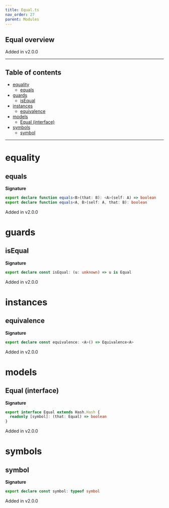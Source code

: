 ```yaml
---
title: Equal.ts
nav_order: 27
parent: Modules
---
```


## Equal overview

Added in v2.0.0

---

<h2 class="text-delta">Table of contents</h2>

- [equality](#equality)
  - [equals](#equals)
- [guards](#guards)
  - [isEqual](#isequal)
- [instances](#instances)
  - [equivalence](#equivalence)
- [models](#models)
  - [Equal (interface)](#equal-interface)
- [symbols](#symbols)
  - [symbol](#symbol)

---

# equality

## equals

**Signature**

```ts
export declare function equals<B>(that: B): <A>(self: A) => boolean
export declare function equals<A, B>(self: A, that: B): boolean
```

Added in v2.0.0

# guards

## isEqual

**Signature**

```ts
export declare const isEqual: (u: unknown) => u is Equal
```

Added in v2.0.0

# instances

## equivalence

**Signature**

```ts
export declare const equivalence: <A>() => Equivalence<A>
```

Added in v2.0.0

# models

## Equal (interface)

**Signature**

```ts
export interface Equal extends Hash.Hash {
  readonly [symbol]: (that: Equal) => boolean
}
```

Added in v2.0.0

# symbols

## symbol

**Signature**

```ts
export declare const symbol: typeof symbol
```

Added in v2.0.0

